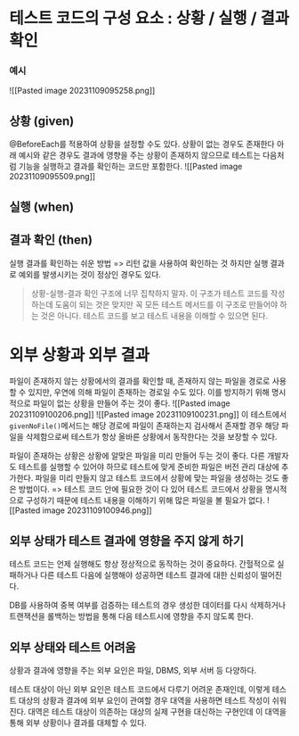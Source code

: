 # 테스트 코드의 구성 요소 : 상황 / 실행 / 결과 확인
### 예시
![[Pasted image 20231109095258.png]]
## 상황 (given)
@BeforeEach를 적용하여 상황을 설정할 수도 있다.
상황이 없는 경우도 존재한다
아래 예시와 같은 경우도 결과에 영향을 주는 상황이 존재하지 않으므로 테스트는 다음처럼 기능을 실행하고 결과를 확인하는 코드만 포함한다.
![[Pasted image 20231109095509.png]]
## 실행 (when)

## 결과 확인 (then)
실행 결과를 확인하는 쉬운 방법 => 리턴 값을 사용하여 확인하는 것
하지만 실행 결과로 예외를 발생시키는 것이 정상인 경우도 있다.

> 상황-실행-결과 확인 구조에 너무 집착하지 말자. 이 구조가 테스트 코드를 작성하는데 도움이 되는 것은 맞지만 꼭 모든 테스트 메서드를 이 구조로 만들어야 하는 것은 아니다. 테스트 코드를 보고 테스트 내용을 이해할 수 있으면 된다.

# 외부 상황과 외부 결과
파일이 존재하지 않는 상황에서의 결과를 확인할 때, 존재하지 않는 파일을 경로로 사용할 수 있지만, 우연에 의해 파일이 존재하는 경로일 수도 있다. 이를 방지하기 위해 명시적으로 파일이 없는 상황을 만들어 주는 것이 좋다.
![[Pasted image 20231109100206.png]]
![[Pasted image 20231109100231.png]]
이 테스트에서 `givenNoFile()`메서드는 해당 경로에 파일이 존재하는지 검사해서 존재할 경우 해당 파일을 삭제함으로써 테스트가 항상 올바른 상황에서 동작한다는 것을 보장할 수 있다.

파일이 존재하는 상황은 상황에 알맞은 파일을 미리 만들어 두는 것이 좋다. 다른 개발자도 테스트를 실행할 수 있어야 하므로 테스트에 맞게 준비한 파일은 버전 관리 대상에 추가한다.
파일을 미리 만들지 않고 테스트 코드에서 상황에 맞는 파일을 생성하는 것도 좋은 방법이다.
=> 테스트 코드 안에 필요한 것이 다 있어 테스트 코드에서 상황을 명시적으로 구성하기 때문에 테스트 내용을 이해하기 위해 많은 파일을 볼 필요가 없다.
![[Pasted image 20231109100946.png]]

## 외부 상태가 테스트 결과에 영향을 주지 않게 하기
테스트 코드는 언제 실행해도 항상 정상적으로 동작하는 것이 중요하다. 간헐적으로 실패하거나 다른 테스트 다음에 실행해야 성공하면 테스트 결과에 대한 신뢰성이 떨어진다.

DB를 사용하여 중복 여부를 검증하는 테스트의 경우 생성한 데이터를 다시 삭제하거나 트랜잭션을 롤백하는 방법을 통해 다음 테스트시에 영향을 주지 않도록 한다.

## 외부 상태와 테스트 어려움
상황과 결과에 영향을 주는 외부 요인은 파일, DBMS, 외부 서버 등 다양하다.

테스트 대상이 아닌 외부 요인은 테스트 코드에서 다루기 어려운 존재인데, 이렇게 테스트 대상의 상황과 결과에 외부 요인이 관여할 경우 대역을 사용하면 테스트 작성이 쉬워진다. 대역은 테스트 대상이 의존하는 대상의 실제 구현을 대신하는 구현인데 이 대역을 통해 외부 상황이나 결과를 대체할 수 있다. 



